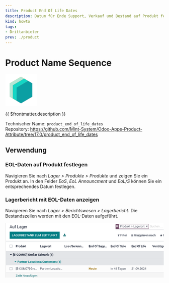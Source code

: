 ```yaml
---
title: Product End Of Life Dates
description: Datum für Ende Support, Verkauf und Bestand auf Produkt festlegen.
kind: howto
tags:
- Drittanbieter
prev: ./product
---
```

# Product Name Sequence
![icon_oms_box](attachments/icons_odoo_mint_system.png)

{{ $frontmatter.description }}

Technischer Name: `product_end_of_life_dates`\
Repository: <https://github.com/Mint-System/Odoo-Apps-Product-Attribute/tree/17.0/product_end_of_life_dates>

## Verwendung

### EOL-Daten auf Produkt festlegen

Navigieren Sie nach *Lager > Produkte > Produkte* und zeigen Sie ein Produkt an. In den Felder *EoS*, *EoL Announcment* und *EoL/S* können Sie ein entsprechendes Datum festlegen.  

### Lagerbericht mit EOL-Daten anzeigen

Navigieren Sie nach *Lager > Berichtswesen > Lagerbericht*. Die Bestandszeilen werden mit den EOL-Daten aufgeführt.

![](attachments/Product%20End%20Of%20Life%20Dates.png)

